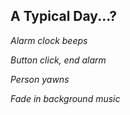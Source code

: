## A Typical Day...?

*Alarm clock beeps*

*Button click, end alarm*

*Person yawns*

*Fade in background music*

